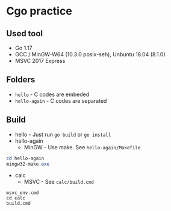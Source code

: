 # Cgo practice

## Used tool
* Go 1.17
* GCC / MinGW-W64 (10.3.0 posix-seh), Unbuntu 18.04 (8.1.0)
* MSVC 2017 Express

## Folders
* `hello` - C codes are embeded
* `hello-again` - C codes are separated

## Build
* hello - Just run `go build` or `go install`
* hello-again
    * MinGW - Use make. See `hello-again/Makefile`
```powershell
cd hello-again
mingw32-make.exe
```
* calc
    * MSVC - See `calc/build.cmd`
```dos
msvc_env.cmd
cd calc
build.cmd
```
